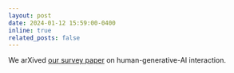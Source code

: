 ```yaml
---
layout: post
date: 2024-01-12 15:59:00-0400
inline: true
related_posts: false
---
```


We arXived [our survey paper](https://arxiv.org/abs/2310.07127) on human-generative-AI interaction.
